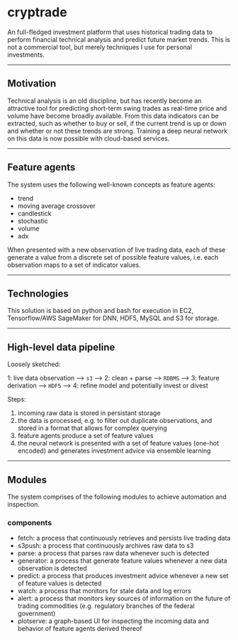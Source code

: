 # cryptrade
An full-fledged investment platform that uses historical trading data to perform financial technical analysis and predict future market trends. This is not a commercial tool, but merely techniques I use for personal investments.

----
## Motivation
Technical analysis is an old discipline, but has recently become an attractive tool for predicting short-term swing trades as real-time price and volume have become broadly available. From this data indicators can be extracted, such as whether to buy or sell, if the current trend is up or down and whether or not these trends are strong. Training a deep neural network on this data is now possible with cloud-based services.

----
## Feature agents
The system uses the following well-known concepts as feature agents:

* trend
* moving average crossover
* candlestick
* stochastic
* volume
* adx

When presented with a new observation of live trading data, each of these generate a value from a discrete set of possible feature values, i.e. each observation maps to a set of indicator values.

----
## Technologies
This solution is based on python and bash for execution in EC2,   Tensorflow/AWS SageMaker for DNN, HDF5, MySQL and S3 for storage.

----
## High-level data pipeline

Loosely sketched:

1: live data observation --> `s3` --> 2: clean + parse --> `RDBMS` --> 3: feature derivation --> `HDF5` --> 4: refine model and potentially invest or divest

Steps:

1.  incoming raw data is stored in persistant storage
2. the data is processed, e.g. to filter out duplicate observations, and stored in a format that allows for complex querying
3. feature agents produce a set of feature values
4. the neural network is presented with a set of feature values (one-hot encoded) and generates investment advice via ensemble learning

----
## Modules
The system comprises of the following modules to achieve automation and inspection.

### components
* fetch: a process that continuously retrieves and persists live trading data
* s3push: a process that continuously archives raw data to s3
* parse: a process that parses raw data whenever such is detected
* generator: a process that generate feature values whenever a new data observation is detected
* predict: a process that produces investment advice whenever a new set of feature values is detected
* watch: a process that monitors for stale data and log errors
* alert: a process that monitors key sources of information on the future of trading commodities (e.g. regulatory branches of the federal government)
* plotserve: a graph-based UI for inspecting the incoming data and behavior of feature agents derived thereof

